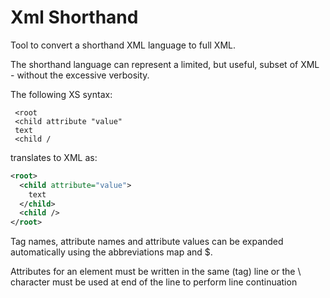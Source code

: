 # Xml Shorthand #

Tool to convert a shorthand XML language to full XML.

The shorthand language can represent a limited, but useful, subset of XML - without the excessive verbosity.

The following XS syntax:
```
 <root
 <child attribute "value"
 text
 <child /
```

translates to XML as:
```xml
<root>
  <child attribute="value">
    text
  </child>
  <child />
</root>
```

Tag names, attribute names and attribute values can be expanded automatically using the abbreviations map and $.

Attributes for an element must be written in the same (tag) line or the \ character must be used at end of the line to perform line continuation
